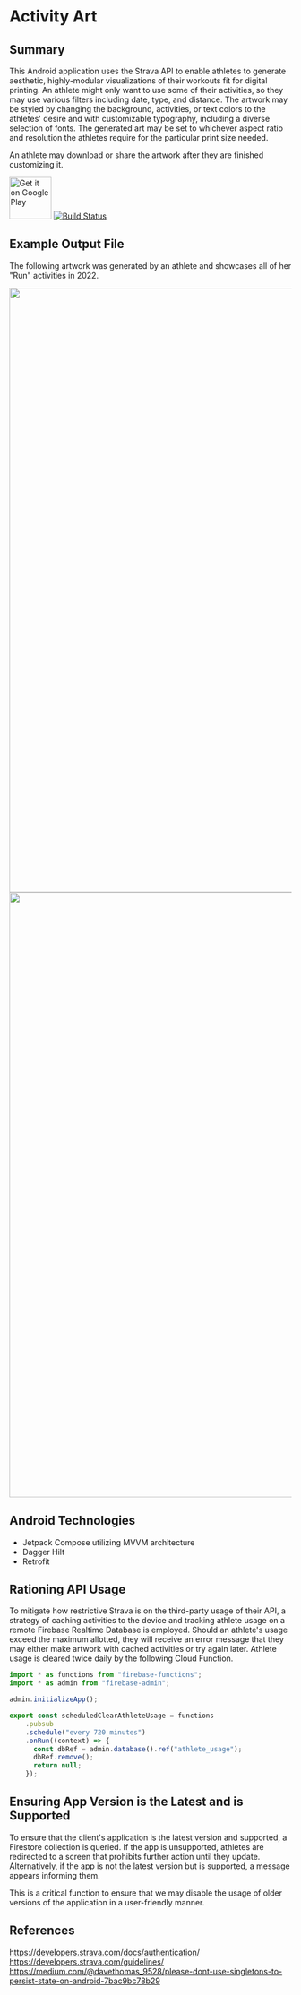 # Activity Art

## Summary
This Android application uses the Strava API to enable athletes to generate aesthetic, highly-modular visualizations of their workouts fit for digital printing. An athlete might only want to use some of their activities, so they may use various filters including date, type, and distance. The artwork may be styled by changing the background, activities, or text colors to the athletes' desire and with customizable typography, including a diverse selection of fonts. The generated art may be set to whichever aspect ratio and resolution the athletes require for the particular print size needed.

An athlete may download or share the artwork after they are finished customizing it.

<a href='https://play.google.com/store/apps/details?id=com.activityartapp'><img height="75"  alt='Get it on Google Play' src='https://play.google.com/intl/en_us/badges/static/images/badges/en_badge_web_generic.png'/></a>
[![Build Status](https://app.bitrise.io/app/329fbd21a19fa0ff/status.svg?token=PrBFv8aiU3XJ4EJoG1AIpg&branch=master)](https://app.bitrise.io/app/329fbd21a19fa0ff)

## Example Output File
The following artwork was generated by an athlete and showcases all of her "Run" activities in 2022.

<img width="1080px" src="https://user-images.githubusercontent.com/77797048/211247573-ed07d050-9749-4b7c-93fa-2948bdb688ef.png">
<img width="1080px" src="https://user-images.githubusercontent.com/77797048/212821139-e96fe473-c26a-4381-ba30-85b82a11ee95.png">

## Android Technologies

* Jetpack Compose utilizing MVVM architecture
* Dagger Hilt
* Retrofit

## Rationing API Usage
To mitigate how restrictive Strava is on the third-party usage of their API, a strategy of caching activities to the device and tracking athlete usage on a remote Firebase Realtime Database is employed. Should an athlete's usage exceed the maximum allotted, they will receive an error message that they may either make artwork with cached activities or try again later.
Athlete usage is cleared twice daily by the following Cloud Function.

```typescript
import * as functions from "firebase-functions";
import * as admin from "firebase-admin";

admin.initializeApp();

export const scheduledClearAthleteUsage = functions
    .pubsub
    .schedule("every 720 minutes")
    .onRun((context) => {
      const dbRef = admin.database().ref("athlete_usage");
      dbRef.remove();
      return null;
    });
```

## Ensuring App Version is the Latest and is Supported
To ensure that the client's application is the latest version and supported, a Firestore collection is queried. If the app is unsupported, athletes are redirected to a screen that prohibits further action until they update. Alternatively, if the app is not the latest version but is supported, a message appears informing them. 

This is a critical function to ensure that we may disable the usage of older versions of the application in a user-friendly manner.

## References
https://developers.strava.com/docs/authentication/<br>
https://developers.strava.com/guidelines/<br>
https://medium.com/@davethomas_9528/please-dont-use-singletons-to-persist-state-on-android-7bac9bc78b29<br>
